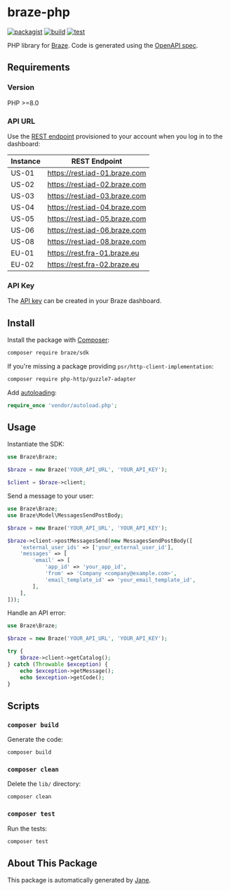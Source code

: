 # braze-php

[![packagist](https://img.shields.io/packagist/v/braze/sdk)](https://packagist.org/packages/braze/sdk)
[![build](https://github.com/braze-community/braze-php/actions/workflows/build.yml/badge.svg)](https://github.com/braze-community/braze-php/actions/workflows/build.yml)
[![test](https://github.com/braze-community/braze-php/actions/workflows/test.yml/badge.svg)](https://github.com/braze-community/braze-php/actions/workflows/test.yml)

PHP library for [Braze](https://www.braze.com/). Code is generated using the [OpenAPI spec](https://github.com/braze-community/braze-specification).

## Requirements

### Version

PHP >=8.0

### API URL

Use the [REST endpoint](https://www.braze.com/docs/api/basics#endpoints) provisioned to your account when you log in to the dashboard:

| Instance | REST Endpoint                 |
| -------- | ----------------------------- |
| US-01    | https://rest.iad-01.braze.com |
| US-02    | https://rest.iad-02.braze.com |
| US-03    | https://rest.iad-03.braze.com |
| US-04    | https://rest.iad-04.braze.com |
| US-05    | https://rest.iad-05.braze.com |
| US-06    | https://rest.iad-06.braze.com |
| US-08    | https://rest.iad-08.braze.com |
| EU-01    | https://rest.fra-01.braze.eu  |
| EU-02    | https://rest.fra-02.braze.eu  |

### API Key

The [API key](https://www.braze.com/docs/api/basics#creating-and-managing-rest-api-keys) can be created in your Braze dashboard.

## Install

Install the package with [Composer](http://getcomposer.org/):

```sh
composer require braze/sdk
```

If you're missing a package providing `psr/http-client-implementation`:

```sh
composer require php-http/guzzle7-adapter
```

Add [autoloading](https://getcomposer.org/doc/01-basic-usage.md#autoloading):

```php
require_once 'vendor/autoload.php';
```

## Usage

Instantiate the SDK:

```php
use Braze\Braze;

$braze = new Braze('YOUR_API_URL', 'YOUR_API_KEY');

$client = $braze->client;
```

Send a message to your user:

```php
use Braze\Braze;
use Braze\Model\MessagesSendPostBody;

$braze = new Braze('YOUR_API_URL', 'YOUR_API_KEY');

$braze->client->postMessagesSend(new MessagesSendPostBody([
    'external_user_ids' => ['your_external_user_id'],
    'messages' => [
        'email' => [
            'app_id' => 'your_app_id',
            'from' => 'Company <company@example.com>',
            'email_template_id' => 'your_email_template_id',
        ],
    ],
]));
```

Handle an API error:

```php
use Braze\Braze;

$braze = new Braze('YOUR_API_URL', 'YOUR_API_KEY');

try {
    $braze->client->getCatalog();
} catch (Throwable $exception) {
    echo $exception->getMessage();
    echo $exception->getCode();
}
```

## Scripts

### `composer build`

Generate the code:

```sh
composer build
```

### `composer clean`

Delete the `lib/` directory:

```sh
composer clean
```

### `composer test`

Run the tests:

```sh
composer test
```

## About This Package

This package is automatically generated by [Jane](https://github.com/janephp/janephp).
